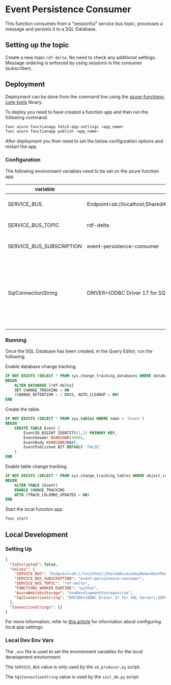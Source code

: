 # Event Persistence Consumer

This function consumes from a "sessionful" service bus topic, processes a message and persists it to a SQL Database.

## Setting up the topic

Create a new topic `rdf-delta`. No need to check any additional settings. Message ordering is enforced by using sessions in the consumer (subscriber).

## Deployment

Deployment can be done from the command line using the
[azure-functions-core-tools](https://github.com/Azure/azure-functions-core-tools) library.

To deploy you need to have created a function app and then run the following command:

```bash
func azure functionapp fetch-app-settings <app_name>
func azure functionapp publish <app_name>
```

After deployment you then need to set the below configuration options and restart the
app.

### Configuration

The following environment variables need to be set on the azure function app.

| variable                 | example value                                                                                                                    | description                                                            |
| ------------------------ | -------------------------------------------------------------------------------------------------------------------------------- | ---------------------------------------------------------------------- |
| SERVICE_BUS              | Endpoint=sb://localhost;SharedAccessKeyName=RootManageSharedAccessKey;SharedAccessKey=SAS_KEY_VALUE;UseDevelopmentEmulator=true; | service bus connection string                                          |
| SERVICE_BUS_TOPIC        | rdf-delta                                                                                                                        | name of service bus topic                                              |
| SERVICE_BUS_SUBSCRIPTION | event-persistence-consumer                                                                                                       | name of service bus subscription                                       |
| SqlConnectionString      | DRIVER={ODBC Driver 17 for SQL Server};SERVER=db,1433;DATABASE=rdf_delta;UID=sa;PWD=P@ssw0rd!;                                   | connection string for the database - requires the ODBC Driver to be 17 for python 3.10 and 18 for python 3.11 |

### Running

Once the SQL Database has been created, in the Query Editor, run the following.

Enable database change tracking.

```sql
IF NOT EXISTS (SELECT * FROM sys.change_tracking_databases WHERE database_id = DB_ID('rdf-delta'))
BEGIN
    ALTER DATABASE [rdf-delta]
    SET CHANGE_TRACKING = ON
    (CHANGE_RETENTION = 2 DAYS, AUTO_CLEANUP = ON)
END
```

Create the table.

```sql
IF NOT EXISTS (SELECT * FROM sys.tables WHERE name = 'Event')
BEGIN
    CREATE TABLE Event (
        EventID BIGINT IDENTITY(1,1) PRIMARY KEY,
        EventHeader NVARCHAR(4000),
        EventBody NVARCHAR(MAX),
        EventPublished BIT DEFAULT 'FALSE'
    )
END
```

Enable table change tracking.

```sql
IF NOT EXISTS (SELECT * FROM sys.change_tracking_tables WHERE object_id = OBJECT_ID('Event'))
BEGIN
    ALTER TABLE [Event]
    ENABLE CHANGE_TRACKING
    WITH (TRACK_COLUMNS_UPDATED = ON)
END
```

Start the local function app.

```bash
func start
```

## Local Development

### Setting Up

```json
{
  "IsEncrypted": false,
  "Values": {
    "SERVICE_BUS": "Endpoint=sb://localhost;SharedAccessKeyName=RootManageSharedAccessKey;SharedAccessKey=SAS_KEY_VALUE;UseDevelopmentEmulator=true;",
    "SERVICE_BUS_SUBSCRIPTION": "event-persistence-consumer",
    "SERVICE_BUS_TOPIC": "rdf-delta",
    "FUNCTIONS_WORKER_RUNTIME": "python",
    "AzureWebJobsStorage": "UseDevelopmentStorage=true",
    "SqlConnectionString": "DRIVER={ODBC Driver 17 for SQL Server};SERVER=db,1433;DATABASE=rdf_delta;UID=sa;PWD=P@ssw0rd!;"
  },
  "ConnectionStrings": {}
}
```

For more information, refer to [this article](https://learn.microsoft.com/en-us/azure/azure-functions/functions-run-local?tabs=linux%2Cisolated-process%2Cnode-v4%2Cpython-v2%2Chttp-trigger%2Ccontainer-apps&pivots=programming-language-python#local-settings)
for information about configuring local app settings.

### Local Dev Env Vars

The `.env` file is used to set the environment variables for the local development environment.

The `SERVICE_BUS` value is only used by the `sb_producer.py` script.

The `SqlConnectionString` value is used by the `init_db.py` script.
